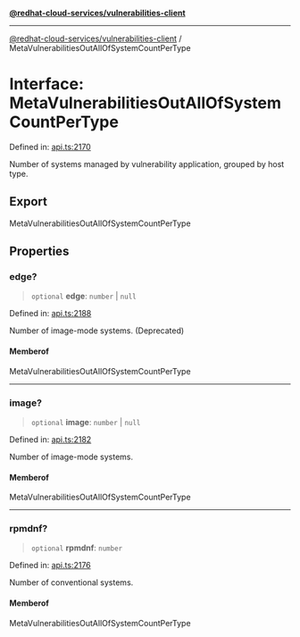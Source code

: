 [**@redhat-cloud-services/vulnerabilities-client**](../README.md)

***

[@redhat-cloud-services/vulnerabilities-client](../globals.md) / MetaVulnerabilitiesOutAllOfSystemCountPerType

# Interface: MetaVulnerabilitiesOutAllOfSystemCountPerType

Defined in: [api.ts:2170](https://github.com/charlesmulder/javascript-clients/blob/main/packages/vulnerabilities/api.ts#L2170)

Number of systems managed by vulnerability application, grouped by host type.

## Export

MetaVulnerabilitiesOutAllOfSystemCountPerType

## Properties

### edge?

> `optional` **edge**: `number` \| `null`

Defined in: [api.ts:2188](https://github.com/charlesmulder/javascript-clients/blob/main/packages/vulnerabilities/api.ts#L2188)

Number of image-mode systems. (Deprecated)

#### Memberof

MetaVulnerabilitiesOutAllOfSystemCountPerType

***

### image?

> `optional` **image**: `number` \| `null`

Defined in: [api.ts:2182](https://github.com/charlesmulder/javascript-clients/blob/main/packages/vulnerabilities/api.ts#L2182)

Number of image-mode systems.

#### Memberof

MetaVulnerabilitiesOutAllOfSystemCountPerType

***

### rpmdnf?

> `optional` **rpmdnf**: `number`

Defined in: [api.ts:2176](https://github.com/charlesmulder/javascript-clients/blob/main/packages/vulnerabilities/api.ts#L2176)

Number of conventional systems.

#### Memberof

MetaVulnerabilitiesOutAllOfSystemCountPerType
